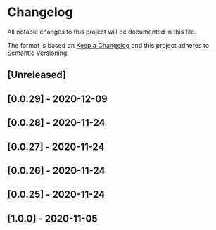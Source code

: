# Changelog

All notable changes to this project will be documented in this file.

The format is based on [Keep a Changelog](http://keepachangelog.com/en/1.0.0/)
and this project adheres to [Semantic Versioning](http://semver.org/spec/v2.0.0.html).

## [Unreleased]

## [0.0.29] - 2020-12-09

## [0.0.28] - 2020-11-24

## [0.0.27] - 2020-11-24

## [0.0.26] - 2020-11-24

## [0.0.25] - 2020-11-24

## [1.0.0] - 2020-11-05
